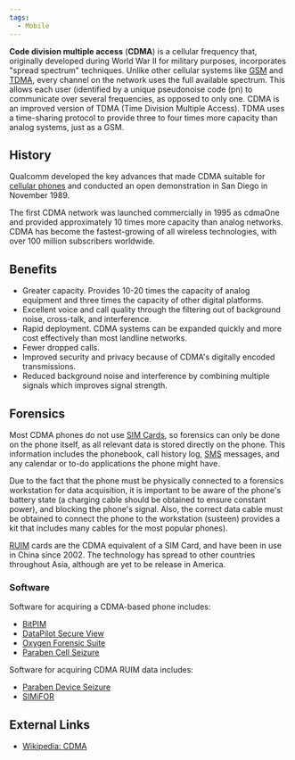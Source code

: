 ```yaml
---
tags:
  - Mobile
---
```

**Code division multiple access** (**CDMA**) is a cellular frequency that,
originally developed during World War II for military purposes, incorporates
"spread spectrum" techniques. Unlike other cellular systems like [GSM](gsm.md)
and [TDMA](tdma.md), every channel on the network uses the full available
spectrum. This allows each user (identified by a unique pseudonoise code (pn)
to communicate over several frequencies, as opposed to only one. CDMA is an
improved version of TDMA (Time Division Multiple Access). TDMA uses a
time-sharing protocol to provide three to four times more capacity than analog
systems, just as a GSM.

## History

Qualcomm developed the key advances that made CDMA suitable for [cellular phones](cell_phones.md)
and conducted an open demonstration in San Diego in November 1989.

The first CDMA network was launched commercially in 1995 as
cdmaOne and provided approximately 10 times more
capacity than analog networks. CDMA has become the fastest-growing of
all wireless technologies, with over 100 million subscribers worldwide.

## Benefits

- Greater capacity. Provides 10-20 times the capacity of analog
  equipment and three times the capacity of other digital platforms.
- Excellent voice and call quality through the filtering out of
  background noise, cross-talk, and interference.
- Rapid deployment. CDMA systems can be expanded quickly and more cost
  effectively than most landline networks.
- Fewer dropped calls.
- Improved security and privacy because of CDMA's digitally encoded
  transmissions.
- Reduced background noise and interference by combining multiple
  signals which improves signal strength.

## Forensics

Most CDMA phones do not use [SIM Cards](sim_cards.md), so
forensics can only be done on the phone itself, as all relevant data is
stored directly on the phone. This information includes the
phonebook, call history log, [SMS](sms.md) messages,
and any calendar or to-do applications the phone might have.

Due to the fact that the phone must be physically connected to a
forensics workstation for data acquisition, it is important to be aware
of the phone's battery state (a charging cable should be obtained to
ensure constant power), and blocking the phone's signal. Also, the
correct data cable must be obtained to connect the phone to the
workstation (susteen) provides a kit that includes
many cables for the most popular phones).

[RUIM](ruim.md) cards are the CDMA equivalent of a SIM Card, and have been in
use in China since 2002. The technology has spread to other countries
throughout Asia, although are yet to be release in America.

### Software

Software for acquiring a CDMA-based phone includes:

* [BitPIM](bitpim.md)
* [DataPilot Secure View](datapilot_secure_view.md)
* [Oxygen Forensic Suite](oxygen_forensic_suite.md)
* [Paraben Cell Seizure](paraben_cell_seizure.md)

Software for acquiring CDMA RUIM data includes:

* [Paraben Device Seizure](paraben_device_seizure.md)
* [SIMiFOR](simifor.md)

## External Links

* [Wikipedia: CDMA](https://en.wikipedia.org/wiki/Cdma)
